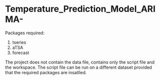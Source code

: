 # Temperature_Prediction_Model_ARIMA-

Packages required:
1. tseries
2. aTSA
3. forecast

The project does not contain the data file, contains only the script file and the workspace. The script file can be run on a different dataset provided that the required packages are insatlled. 
